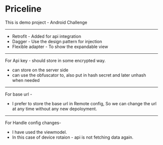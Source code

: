 # Priceline
This is demo project - Android Challenge

--------------
- Retrofit - Added for api integration
- Dagger - Use the design pattern for injection
- Flexible adapter - To show the expandable view


---------------
For Api key - should store in some encrypted way.
- can store on the server side
- can use the obfuscator to, also put in hash secret and later unhash when needed 
---------------
For base url -
- I prefer to store the base url in Remote config, So we can change the url at any time without any new depoloyment.
---------------
For Handle config changes-
- I have used the viewmodel. 
- In this case of device rotaion - api is not fetching data again.
